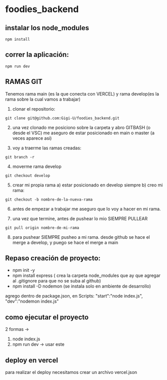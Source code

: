# foodies_backend

## instalar los node_modules
```shell
npm install
```
## correr la aplicación:
```shell
npm run dev
```
## RAMAS GIT

Tenemos rama main (es la que conecta con VERCEL) y rama develop(es la rama sobre la cual vamos a trabajar)

1) clonar el repositorio:
```shell
git clone git@github.com:Gigi-U/foodies_backend.git
```
2) una vez clonado me posiciono sobre la carpeta y abro GITBASH (o desde el VSC)
me aseguro de estar posicionado en main o master (a veces aparece asi)

3) voy a traerme las ramas creadas:
```shell
git branch -r
```
4) moverme rama develop
```shell
git checkout develop
```

5) crear mi propia rama 
    a) estar posicionado en develop siempre
    b) creo mi rama:

```shell
git checkout -b nombre-de-la-nueva-rama
```

6) antes de empezar a trabajar me aseguro que lo voy a hacer en mi rama.

7) una vez que termine, antes de pushear lo mio SIEMPRE PULLEAR
```shell
git pull origin nombre-de-mi-rama
```
8) para pushear SIEMPRE pusheo a mi rama. desde github se hace el merge a develop, y puego se hace el merge a main





## Repaso creación de proyecto:
- npm init -y
- npm install express  ( crea la carpeta node_modules que ay que agregar al .gitignore para que no se suba al github) 
- npm install -D nodemon (se instala solo en ambiente de desarrollo) 

agrego dentro de package.json, en Scripts: 
    "start":"node index.js",
    "dev":"nodemon index.js"
## como ejecutar el proyecto

2 formas ->
1) node index.js
2) npm run dev  -> usar este

## deploy en vercel 
para realizar el deploy necesitamos crear un archivo vercel.json
